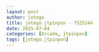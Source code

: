 ```yaml
---
layout: post
author: jotego
title: jotego.jtpinpon - 7525244
date: 2025-07-04
categories: [Arcade, jtpinpon]
tags: [jotego.jtpinpon]
---
```


